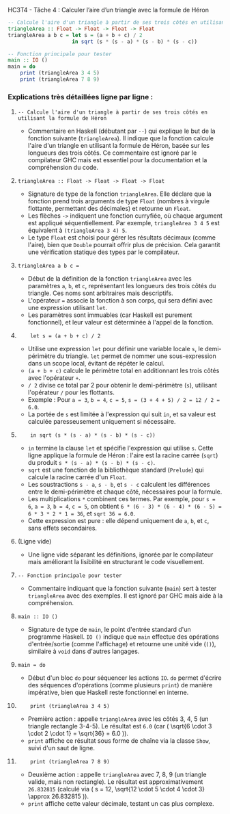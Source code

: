 HC3T4 - Tâche 4 : Calculer l’aire d’un triangle avec la formule de Héron

```haskell
-- Calcule l'aire d'un triangle à partir de ses trois côtés en utilisant la formule de Héron
triangleArea :: Float -> Float -> Float -> Float
triangleArea a b c = let s = (a + b + c) / 2
                     in sqrt (s * (s - a) * (s - b) * (s - c))

-- Fonction principale pour tester
main :: IO ()
main = do
    print (triangleArea 3 4 5)
    print (triangleArea 7 8 9)
```

### Explications très détaillées ligne par ligne :

1. `-- Calcule l'aire d'un triangle à partir de ses trois côtés en utilisant la formule de Héron`  
   - Commentaire en Haskell (débutant par `--`) qui explique le but de la fonction suivante (`triangleArea`). Il indique que la fonction calcule l'aire d'un triangle en utilisant la formule de Héron, basée sur les longueurs des trois côtés. Ce commentaire est ignoré par le compilateur GHC mais est essentiel pour la documentation et la compréhension du code.

2. `triangleArea :: Float -> Float -> Float -> Float`  
   - Signature de type de la fonction `triangleArea`. Elle déclare que la fonction prend trois arguments de type `Float` (nombres à virgule flottante, permettant des décimales) et retourne un `Float`.  
   - Les flèches `->` indiquent une fonction curryfiée, où chaque argument est appliqué séquentiellement. Par exemple, `triangleArea 3 4 5` est équivalent à `(triangleArea 3 4) 5`.  
   - Le type `Float` est choisi pour gérer les résultats décimaux (comme l'aire), bien que `Double` pourrait offrir plus de précision. Cela garantit une vérification statique des types par le compilateur.

3. `triangleArea a b c =`  
   - Début de la définition de la fonction `triangleArea` avec les paramètres `a`, `b`, et `c`, représentant les longueurs des trois côtés du triangle. Ces noms sont arbitraires mais descriptifs.  
   - L'opérateur `=` associe la fonction à son corps, qui sera défini avec une expression utilisant `let`.  
   - Les paramètres sont immuables (car Haskell est purement fonctionnel), et leur valeur est déterminée à l'appel de la fonction.

4. `    let s = (a + b + c) / 2`  
   - Utilise une expression `let` pour définir une variable locale `s`, le demi-périmètre du triangle. `let` permet de nommer une sous-expression dans un scope local, évitant de répéter le calcul.  
   - `(a + b + c)` calcule le périmètre total en additionnant les trois côtés avec l'opérateur `+`.  
   - `/ 2` divise ce total par 2 pour obtenir le demi-périmètre (`s`), utilisant l'opérateur `/` pour les flottants.  
   - Exemple : Pour `a = 3`, `b = 4`, `c = 5`, `s = (3 + 4 + 5) / 2 = 12 / 2 = 6.0`.  
   - La portée de `s` est limitée à l'expression qui suit `in`, et sa valeur est calculée paresseusement uniquement si nécessaire.

5. `    in sqrt (s * (s - a) * (s - b) * (s - c))`  
   - `in` termine la clause `let` et spécifie l'expression qui utilise `s`. Cette ligne applique la formule de Héron : l'aire est la racine carrée (`sqrt`) du produit `s * (s - a) * (s - b) * (s - c)`.  
   - `sqrt` est une fonction de la bibliothèque standard (`Prelude`) qui calcule la racine carrée d'un `Float`.  
   - Les soustractions `s - a`, `s - b`, et `s - c` calculent les différences entre le demi-périmètre et chaque côté, nécessaires pour la formule.  
   - Les multiplications `*` combinent ces termes. Par exemple, pour `s = 6`, `a = 3`, `b = 4`, `c = 5`, on obtient `6 * (6 - 3) * (6 - 4) * (6 - 5) = 6 * 3 * 2 * 1 = 36`, et `sqrt 36 = 6.0`.  
   - Cette expression est pure : elle dépend uniquement de `a`, `b`, et `c`, sans effets secondaires.

6. (Ligne vide)  
   - Une ligne vide séparant les définitions, ignorée par le compilateur mais améliorant la lisibilité en structurant le code visuellement.

7. `-- Fonction principale pour tester`  
   - Commentaire indiquant que la fonction suivante (`main`) sert à tester `triangleArea` avec des exemples. Il est ignoré par GHC mais aide à la compréhension.

8. `main :: IO ()`  
   - Signature de type de `main`, le point d'entrée standard d'un programme Haskell. `IO ()` indique que `main` effectue des opérations d'entrée/sortie (comme l'affichage) et retourne une unité vide (`()`), similaire à `void` dans d'autres langages.

9. `main = do`  
   - Début d'un bloc `do` pour séquencer les actions `IO`. `do` permet d'écrire des séquences d'opérations (comme plusieurs `print`) de manière impérative, bien que Haskell reste fonctionnel en interne.

10. `    print (triangleArea 3 4 5)`  
    - Première action : appelle `triangleArea` avec les côtés 3, 4, 5 (un triangle rectangle 3-4-5). Le résultat est `6.0` (car \( \sqrt{6 \cdot 3 \cdot 2 \cdot 1} = \sqrt{36} = 6.0 \)).  
    - `print` affiche ce résultat sous forme de chaîne via la classe `Show`, suivi d'un saut de ligne.

11. `    print (triangleArea 7 8 9)`  
    - Deuxième action : appelle `triangleArea` avec 7, 8, 9 (un triangle valide, mais non rectangle). Le résultat est approximativement `26.832815` (calculé via \( s = 12, \sqrt{12 \cdot 5 \cdot 4 \cdot 3} \approx 26.832815 \)).  
    - `print` affiche cette valeur décimale, testant un cas plus complexe.

